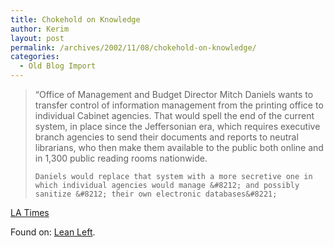 ```yaml
---
title: Chokehold on Knowledge
author: Kerim
layout: post
permalink: /archives/2002/11/08/chokehold-on-knowledge/
categories:
  - Old Blog Import
---
```


>   &#8220;Office of Management and Budget Director Mitch Daniels wants to transfer control of information management from the printing office to individual Cabinet agencies. That would spell the end of the current system, in place since the Jeffersonian era, which requires executive branch agencies to send their documents and reports to neutral librarians, who then make them available to the public both online and in 1,300 public reading rooms nationwide. 
>   
>   
>     Daniels would replace that system with a more secretive one in which individual agencies would manage &#8212; and possibly sanitize &#8212; their own electronic databases&#8221;
>   


<a href="http://www.latimes.com/news/opinion/editorials/la-ed-info8nov08,0,302705.story?coll=la%2Dnews%2Dcomment%2Deditorials" onclick="_gaq.push(['_trackEvent', 'outbound-article', 'http://www.latimes.com/news/opinion/editorials/la-ed-info8nov08,0,302705.story?coll=la%2Dnews%2Dcomment%2Deditorials', 'LA Times']);" >LA Times</a>

Found on: <a href="http://www.leanleft.com/mt/archives/000719.html#000719" onclick="_gaq.push(['_trackEvent', 'outbound-article', 'http://www.leanleft.com/mt/archives/000719.html#000719', 'Lean Left']);" >Lean Left</a>.

